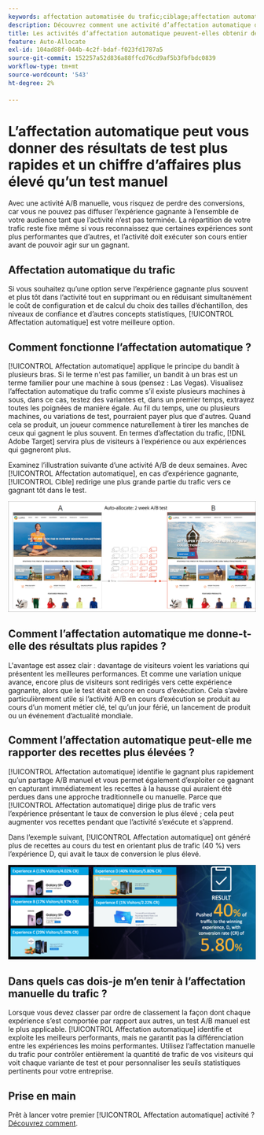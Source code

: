 ```yaml
---
keywords: affectation automatisée du trafic;ciblage;affectation automatique;affectation automatique
description: Découvrez comment une activité d’affectation automatique dans Adobe [!DNL Target] identifie un gagnant parmi plusieurs expériences et réaffecte automatiquement du trafic supplémentaire vers le gagnant.
title: Les activités d’affectation automatique peuvent-elles obtenir des résultats plus rapides et des recettes plus élevées ?
feature: Auto-Allocate
exl-id: 104ad88f-044b-4c2f-bdaf-f023fd1787a5
source-git-commit: 152257a52d836a88ffcd76cd9af5b3fbfbdc0839
workflow-type: tm+mt
source-wordcount: '543'
ht-degree: 2%

---
```


# L’affectation automatique peut vous donner des résultats de test plus rapides et un chiffre d’affaires plus élevé qu’un test manuel

Avec une activité A/B manuelle, vous risquez de perdre des conversions, car vous ne pouvez pas diffuser l’expérience gagnante à l’ensemble de votre audience tant que l’activité n’est pas terminée. La répartition de votre trafic reste fixe même si vous reconnaissez que certaines expériences sont plus performantes que d’autres, et l’activité doit exécuter son cours entier avant de pouvoir agir sur un gagnant.

## Affectation automatique du trafic

Si vous souhaitez qu’une option serve l’expérience gagnante plus souvent et plus tôt dans l’activité tout en supprimant ou en réduisant simultanément le coût de configuration et de calcul du choix des tailles d’échantillon, des niveaux de confiance et d’autres concepts statistiques, [!UICONTROL Affectation automatique] est votre meilleure option.

## Comment fonctionne l’affectation automatique ?

[!UICONTROL Affectation automatique] applique le principe du bandit à plusieurs bras. Si le terme n&#39;est pas familier, un bandit à un bras est un terme familier pour une machine à sous (pensez : Las Vegas). Visualisez l’affectation automatique du trafic comme s’il existe plusieurs machines à sous, dans ce cas, testez des variantes et, dans un premier temps, extrayez toutes les poignées de manière égale. Au fil du temps, une ou plusieurs machines, ou variations de test, pourraient payer plus que d&#39;autres. Quand cela se produit, un joueur commence naturellement à tirer les manches de ceux qui gagnent le plus souvent. En termes d’affectation du trafic, [!DNL Adobe Target] servira plus de visiteurs à l’expérience ou aux expériences qui gagneront plus.

Examinez l’illustration suivante d’une activité A/B de deux semaines. Avec [!UICONTROL Affectation automatique], en cas d’expérience gagnante, [!UICONTROL Cible] redirige une plus grande partie du trafic vers ce gagnant tôt dans le test.

![Illustration de l’affectation automatique](/help/main/c-activities/automated-traffic-allocation/assets/Auto-Allocate-test.png)

## Comment l’affectation automatique me donne-t-elle des résultats plus rapides ?

L&#39;avantage est assez clair : davantage de visiteurs voient les variations qui présentent les meilleures performances. Et comme une variation unique avance, encore plus de visiteurs sont redirigés vers cette expérience gagnante, alors que le test était encore en cours d’exécution. Cela s’avère particulièrement utile si l’activité A/B en cours d’exécution se produit au cours d’un moment métier clé, tel qu’un jour férié, un lancement de produit ou un événement d’actualité mondiale.

## Comment l’affectation automatique peut-elle me rapporter des recettes plus élevées ?

[!UICONTROL Affectation automatique] identifie le gagnant plus rapidement qu’un partage A/B manuel et vous permet également d’exploiter ce gagnant en capturant immédiatement les recettes à la hausse qui auraient été perdues dans une approche traditionnelle ou manuelle. Parce que [!UICONTROL Affectation automatique] dirige plus de trafic vers l’expérience présentant le taux de conversion le plus élevé ; cela peut augmenter vos recettes pendant que l’activité s’exécute et s’apprend.

Dans l’exemple suivant, [!UICONTROL Affectation automatique] ont généré plus de recettes au cours du test en orientant plus de trafic (40 %) vers l’expérience D, qui avait le taux de conversion le plus élevé.

![L’affectation automatique fournit une illustration des recettes plus élevées](/help/main/c-activities/automated-traffic-allocation/assets/five-experiences.png)

## Dans quels cas dois-je m’en tenir à l’affectation manuelle du trafic ?

Lorsque vous devez classer par ordre de classement la façon dont chaque expérience s’est comportée par rapport aux autres, un test A/B manuel est le plus applicable. [!UICONTROL Affectation automatique] identifie et exploite les meilleurs performants, mais ne garantit pas la différenciation entre les expériences les moins performantes. Utilisez l’affectation manuelle du trafic pour contrôler entièrement la quantité de trafic de vos visiteurs qui voit chaque variante de test et pour personnaliser les seuils statistiques pertinents pour votre entreprise.

## Prise en main

Prêt à lancer votre premier [!UICONTROL Affectation automatique] activité ? [Découvrez comment](/help/main/c-activities/automated-traffic-allocation/automated-traffic-allocation.md).
